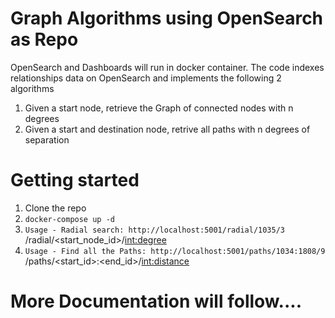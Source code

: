 # Graph Algorithms using OpenSearch as Repo

OpenSearch and Dashboards will run in docker container.
The code indexes relationships data on OpenSearch and implements the following 2 algorithms

1. Given a start node, retrieve the Graph of connected nodes with n degrees 
2. Given a start and destination node, retrive all paths with n degrees of separation

# Getting started

1. Clone the repo
2. `docker-compose up -d`
3. `Usage - Radial search: http://localhost:5001/radial/1035/3`
        /radial/<start_node_id>/<int:degree>
4. `Usage - Find all the Paths: http://localhost:5001/paths/1034:1808/9`
        /paths/<start_id>:<end_id>/<int:distance>

# More Documentation will follow....
